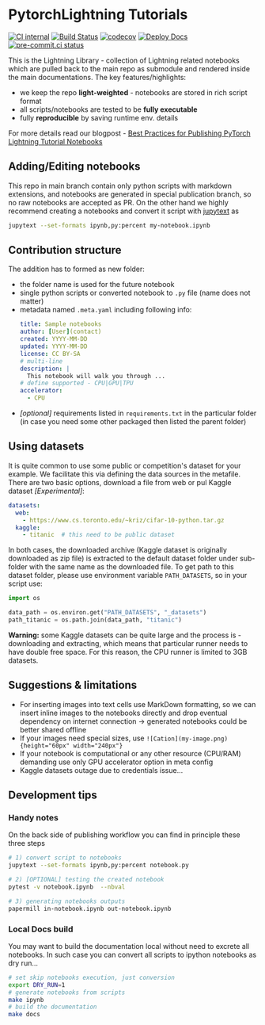 # PytorchLightning Tutorials

[![CI internal](https://github.com/Lightning-AI/tutorials/actions/workflows/ci_internal.yml/badge.svg?event=push)](https://github.com/Lightning-AI/tutorials/actions/workflows/ci_internal.yml)
[![Build Status](https://dev.azure.com/Lightning-AI/Tutorials/_apis/build/status/Lightning-AI.tutorials%20%5Bpublish%5D?branchName=main)](https://dev.azure.com/Lightning-AI/Tutorials/_build/latest?definitionId=29&branchName=main)
[![codecov](https://codecov.io/gh/Lightning-AI/tutorials/branch/main/graph/badge.svg?token=C6T3XOOR56)](https://codecov.io/gh/Lightning-AI/tutorials)
[![Deploy Docs](https://github.com/Lightning-AI/tutorials/actions/workflows/docs-deploy.yml/badge.svg)](https://github.com/Lightning-AI/tutorials/actions/workflows/docs-deploy.yml)
[![pre-commit.ci status](https://results.pre-commit.ci/badge/github/Lightning-AI/tutorials/main.svg)](https://results.pre-commit.ci/latest/github/Lightning-AI/tutorials/main)

This is the Lightning Library - collection of Lightning related notebooks which are pulled back to the main repo as submodule and rendered inside the main documentations.
The key features/highlights:

- we keep the repo **light-weighted** - notebooks are stored in rich script format
- all scripts/notebooks are tested to be **fully executable**
- fully **reproducible** by saving runtime env. details

For more details read our blogpost - [Best Practices for Publishing PyTorch Lightning Tutorial Notebooks](https://devblog.pytorchlightning.ai/publishing-lightning-tutorials-cbea3eaa4b2c)

## Adding/Editing notebooks

This repo in main branch contain only python scripts with markdown extensions, and notebooks are generated in special publication branch, so no raw notebooks are accepted as PR.
On the other hand we highly recommend creating a notebooks and convert it script with [jupytext](https://jupytext.readthedocs.io/en/latest/) as

```bash
jupytext --set-formats ipynb,py:percent my-notebook.ipynb
```

## Contribution structure

The addition has to formed as new folder:

- the folder name is used for the future notebook
- single python scripts or converted notebook to `.py` file (name does not matter)
- metadata named `.meta.yaml` including following info:
  ```yaml
  title: Sample notebooks
  author: [User](contact)
  created: YYYY-MM-DD
  updated: YYYY-MM-DD
  license: CC BY-SA
  # multi-line
  description: |
    This notebook will walk you through ...
  # define supported - CPU|GPU|TPU
  accelerator:
    - CPU
  ```
- _[optional]_ requirements listed in `requirements.txt` in the particular folder (in case you need some other packaged then listed the parent folder)

## Using datasets

It is quite common to use some public or competition's dataset for your example.
We facilitate this via defining the data sources in the metafile.
There are two basic options, download a file from web or pul Kaggle dataset _[Experimental]_:

```yaml
datasets:
  web:
    - https://www.cs.toronto.edu/~kriz/cifar-10-python.tar.gz
  kaggle:
    - titanic  # this need to be public dataset
```

In both cases, the downloaded archive (Kaggle dataset is originally downloaded as zip file) is extracted to the default dataset folder under sub-folder with the same name as the downloaded file.
To get path to this dataset folder, please use environment variable `PATH_DATASETS`, so in your script use:

```py
import os

data_path = os.environ.get("PATH_DATASETS", "_datasets")
path_titanic = os.path.join(data_path, "titanic")
```

**Warning:** some Kaggle datasets can be quite large and the process is - downloading and extracting, which means that particular runner needs to have double free space. For this reason, the CPU runner is limited to 3GB datasets.

## Suggestions & limitations

- For inserting images into text cells use MarkDown formatting, so we can insert inline images to the notebooks directly and drop eventual dependency on internet connection -> generated notebooks could be better shared offline
- If your images need special sizes, use `![Cation](my-image.png){height="60px" width="240px"}`
- If your notebook is computational or any other resource (CPU/RAM) demanding use only GPU accelerator option in meta config
- Kaggle datasets outage due to credentials issue...

## Development tips

### Handy notes

On the back side of publishing workflow you can find in principle these three steps

```bash
# 1) convert script to notebooks
jupytext --set-formats ipynb,py:percent notebook.py

# 2) [OPTIONAL] testing the created notebook
pytest -v notebook.ipynb  --nbval

# 3) generating notebooks outputs
papermill in-notebook.ipynb out-notebook.ipynb
```

### Local Docs build

You may want to build the documentation local without need to excrete all notebooks.
In such case you can convert all scripts to ipython notebooks as dry run...

```bash
# set skip notebooks execution, just conversion
export DRY_RUN=1
# generate notebooks from scripts
make ipynb
# build the documentation
make docs
```
